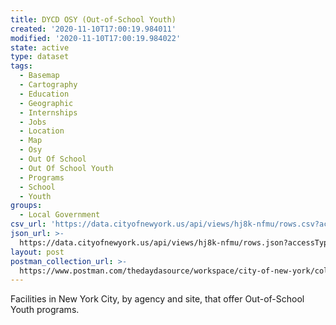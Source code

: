 ```yaml
---
title: DYCD OSY (Out-of-School Youth)
created: '2020-11-10T17:00:19.984011'
modified: '2020-11-10T17:00:19.984022'
state: active
type: dataset
tags:
  - Basemap
  - Cartography
  - Education
  - Geographic
  - Internships
  - Jobs
  - Location
  - Map
  - Osy
  - Out Of School
  - Out Of School Youth
  - Programs
  - School
  - Youth
groups:
  - Local Government
csv_url: 'https://data.cityofnewyork.us/api/views/hj8k-nfmu/rows.csv?accessType=DOWNLOAD'
json_url: >-
  https://data.cityofnewyork.us/api/views/hj8k-nfmu/rows.json?accessType=DOWNLOAD
layout: post
postman_collection_url: >-
  https://www.postman.com/thedaydasource/workspace/city-of-new-york/collection/15909983-6ef88f14-b481-4125-a990-126a9b1bb5bf
---
```

Facilities in New York City, by agency and site, that offer Out-of-School Youth programs.
